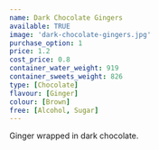 ```yaml
---
name: Dark Chocolate Gingers
available: TRUE
image: 'dark-chocolate-gingers.jpg'
purchase_option: 1
price: 1.2
cost_price: 0.8
container_water_weight: 919
container_sweets_weight: 826
type: [Chocolate]
flavour: [Ginger]
colour: [Brown]
free: [Alcohol, Sugar]
---
```

Ginger wrapped in dark chocolate.